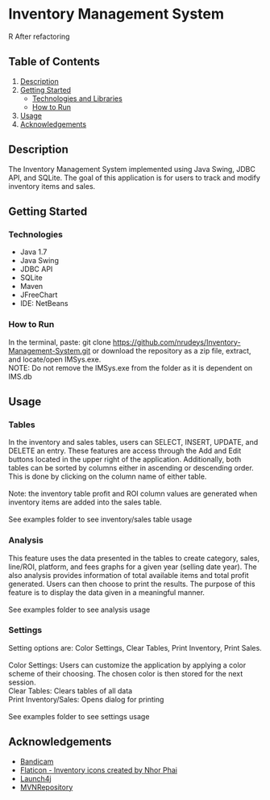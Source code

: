 # Inventory Management System
R After refactoring
## Table of Contents
1. [Description](#description)
2. [Getting Started](#getting-started)
    * [Technologies and Libraries](#technologies-and-libraries)
    * [How to Run](#how-to-run)
3. [Usage](#usage)
4. [Acknowledgements](#acknowledgements)

## Description
The Inventory Management System implemented using Java Swing, JDBC API, and SQLite.
The goal of this application is for users to track and modify inventory items and sales.

## Getting Started
### Technologies
* Java 1.7
* Java Swing
* JDBC API
* SQLite 
* Maven
* JFreeChart
* IDE: NetBeans

### How to Run
In the terminal, paste: git clone https://github.com/nrudeys/Inventory-Management-System.git or 
download the repository as a zip file, extract, and locate/open IMSys.exe. 
<br> NOTE: Do not remove the IMSys.exe from the folder as it is dependent on IMS.db 

## Usage
### Tables
In the inventory and sales tables, users can SELECT, INSERT, UPDATE, and DELETE an entry. 
These features are access through the Add and Edit buttons located in the upper right of the application. 
Additionally, both tables can be sorted by columns either in ascending or descending order. 
This is done by clicking on the column name of either table. <br>
<br> 
Note: the inventory table profit and ROI column values are generated when inventory items are added into the sales 
table.<br>
<br>
See examples folder to see inventory/sales table usage<br>

### Analysis
This feature uses the data presented in the tables to create category, sales, line/ROI, platform, and fees graphs
for a given year (selling date year). The also analysis provides information of total available items and
total profit generated. Users can then choose to print the results. The purpose of this feature is to display the
data given in a meaningful manner.<br>
<br>
See examples folder to see analysis usage<br>

 
### Settings
Setting options are: Color Settings, Clear Tables, Print Inventory, Print Sales. <br>
<br>
Color Settings: Users can customize the application by applying a color scheme of their choosing. The chosen color is then
stored for the next session.<br>
Clear Tables: Clears tables of all data<br>
Print Inventory/Sales: Opens dialog for printing<br>
<br>
See examples folder to see settings usage<br>


## Acknowledgements
* [Bandicam](https://www.bandicam.com/)
* [Flaticon - Inventory icons created by Nhor Phai](https://www.flaticon.com/free-icons/inventory)
* [Launch4j](http://launch4j.sourceforge.net/)
* [MVNRepository](https://mvnrepository.com/)
